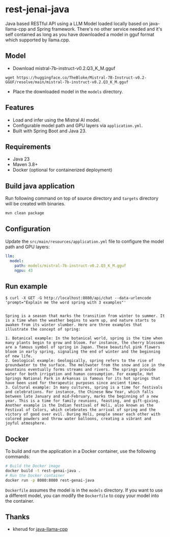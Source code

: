 # rest-jenai-java

Java based RESTful API using a LLM Model loaded locally based on java-llama-cpp and Spring framework.
There's no other service needed and it's self contained as long as you have downloaded a model in gguf format which supported by llama.cpp.

## Model

- Download mistral-7b-instruct-v0.2.Q3_K_M.gguf
```
wget https://huggingface.co/TheBloke/Mistral-7B-Instruct-v0.2-GGUF/resolve/main/mistral-7b-instruct-v0.2.Q3_K_M.gguf
```
- Place the downloaded model in the `models` directory.

## Features

- Load and infer using the Mistral AI model.
- Configurable model path and GPU layers via `application.yml`.
- Built with Spring Boot and Java 23.

## Requirements

- Java 23
- Maven 3.8+
- Docker (optional for containerized deployment)

## Build java application

Run following command on top of source directory and `targets` directory will be created with binaries.
```sh
mvn clean package
```

## Configuration

Update the `src/main/resources/application.yml` file to configure the model path and GPU layers:

```yaml
llm:
  model:
    path: models/mistral-7b-instruct-v0.2.Q3_K_M.gguf
    ngpu: 43
```

## Run example

```
$ curl -X GET -G http://localhost:8080/api/chat --data-urlencode 'prompt="Explain me the word spring with 3 examples"'


Spring is a season that marks the transition from winter to summer. It is a time when the weather begins to warm up, and nature starts to awaken from its winter slumber. Here are three examples that illustrate the concept of spring:

1. Botanical example: In the botanical world, spring is the time when many plants begin to grow and bloom. For instance, the cherry blossoms are a famous symbol of spring in Japan. These beautiful pink flowers bloom in early spring, signaling the end of winter and the beginning of new life.
2. Geological example: Geologically, spring refers to the rise of groundwater to the surface. The meltwater from the snow and ice in the mountains eventually forms streams and rivers. The springs provide water for both irrigation and human consumption. For example, Hot Springs National Park in Arkansas is famous for its hot springs that have been used for therapeutic purposes since ancient times.
3. Cultural example: In many cultures, spring is a time for festivals and celebrations. For instance, the Chinese New Year, which falls between late January and mid-February, marks the beginning of a new year. This is a time for family reunions, feasting, and gift-giving. Another example is the Indian festival of Holi, also known as the Festival of Colors, which celebrates the arrival of spring and the victory of good over evil. During Holi, people smear each other with colored powders and throw water balloons, creating a vibrant and joyful atmosphere.
```


## Docker

To build and run the application in a Docker container, use the following commands:

```bash
# Build the Docker image
docker build -t rest-genai-java .
# Run the Docker container
docker run -p 8080:8080 rest-genai-java
```

`Dockerfile` assumes the model is in the `models` directory. If you want to use a different model, you can modify the `Dockerfile` to copy your model into the container.

## Thanks
- kherud for [java-llama-cpp](https://github.com/kherud/java-llama.cpp)
